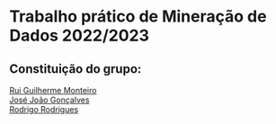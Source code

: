 # Trabalho prático de Mineração de Dados 2022/2023


## Constituição do grupo:

[Rui Guilherme Monteiro](https://github.com/rushmetra)  
[José João Gonçalves](https://github.com/jjgonc)  
[Rodrigo Rodrigues](https://github.com/webst2r)  


